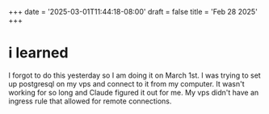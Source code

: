 +++
date = '2025-03-01T11:44:18-08:00'
draft = false
title = 'Feb 28 2025'
+++

# i learned
I forgot to do this yesterday so I am doing it on March 1st. I was trying to set up postgresql on my vps and connect to it from 
my computer. It wasn't working for so long and Claude figured it out for me. My vps didn't have an ingress rule that allowed
for remote connections. 
